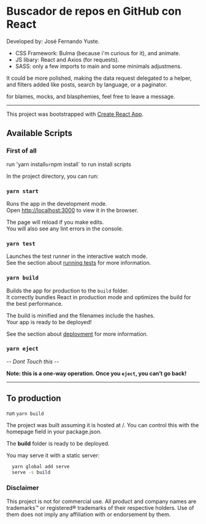 # Buscador de repos en GitHub con React

Developed by: José Fernando Yuste.

- CSS Framework: Bulma (because i'm curious for it), and animate.
- JS libary: React and Axios (for requests).
- SASS: only a few imports to main and some minimals adjustmens.

It could be more polished, making the data request delegated to a helper, and filters added like posts, search by language, or a paginator.

for blames, mocks, and blasphemies, feel free to leave a message.

---
This project was bootstrapped with [Create React App](https://github.com/facebook/create-react-app).

## Available Scripts

### First of all

run 'yarn install` or `npm install` to run install scripts

In the project directory, you can run:

### `yarn start`

Runs the app in the development mode.\
Open [http://localhost:3000](http://localhost:3000) to view it in the browser.

The page will reload if you make edits.\
You will also see any lint errors in the console.

### `yarn test`

Launches the test runner in the interactive watch mode.\
See the section about [running tests](https://facebook.github.io/create-react-app/docs/running-tests) for more information.

### `yarn build`

Builds the app for production to the `build` folder.\
It correctly bundles React in production mode and optimizes the build for the best performance.

The build is minified and the filenames include the hashes.\
Your app is ready to be deployed!

See the section about [deployment](https://facebook.github.io/create-react-app/docs/deployment) for more information.

### `yarn eject`

-- *Dont Touch this* --

**Note: this is a one-way operation. Once you `eject`, you can’t go back!**

---

## To production

run `yarn build`

The project was built assuming it is hosted at /.
You can control this with the homepage field in your package.json.

The **build** folder is ready to be deployed.

You may serve it with a static server:

```bash
  yarn global add serve
  serve -s build
```

### Disclaimer

This project is not for commercial use. All product and company names are trademarks™ or registered® trademarks of their respective holders. Use of them does not imply any affiliation with or endorsement by them.
